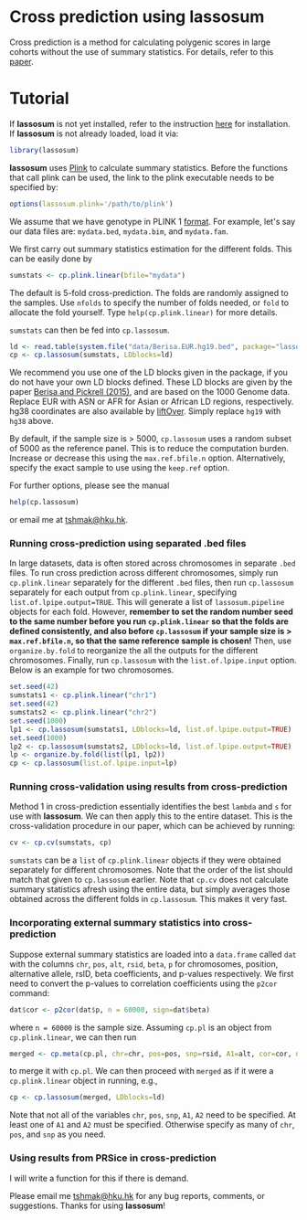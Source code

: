 Cross prediction using lassosum 
=======================
  
Cross prediction is a method for calculating polygenic scores in large cohorts without the use of summary statistics. For details, refer to this [paper](https://www.biorxiv.org/content/early/2018/01/23/252270). 

# Tutorial 

If **lassosum** is not yet installed, refer to the instruction [here](https://github.com/tshmak/lassosum#installation) for installation. If **lassosum** is not already loaded, load it via: 
```r
library(lassosum)
```
**lassosum** uses [Plink](https://www.cog-genomics.org/plink2/) to calculate summary statistics. Before the functions that call plink can be used, the link to the plink executable needs to be specified by: 
```r
options(lassosum.plink='/path/to/plink')
```

We assume that we have genotype in PLINK 1 [format](https://www.cog-genomics.org/plink/1.9/input#bed). For example, let's say our data files are: `mydata.bed`, `mydata.bim`, and `mydata.fam`. 

We first carry out summary statistics estimation for the different folds. This can be easily done by
```r
sumstats <- cp.plink.linear(bfile="mydata")
```
The default is 5-fold cross-prediction. The folds are randomly assigned to the samples. Use `nfolds` to specify the number of folds needed, or `fold` to allocate the fold yourself. Type `help(cp.plink.linear)` for more details. 

`sumstats` can then be fed into `cp.lassosum`. 
```r 
ld <- read.table(system.file("data/Berisa.EUR.hg19.bed", package="lassosum"), header=T)
cp <- cp.lassosum(sumstats, LDblocks=ld)
```
We recommend you use one of the LD blocks given in the package, if you do not have your own LD blocks defined. These LD blocks are given by the paper [Berisa and Pickrell (2015)](https://academic.oup.com/bioinformatics/article/32/2/283/1743626/Approximately-independent-linkage-disequilibrium), and are based on the 1000 Genome data. Replace EUR with ASN or AFR for Asian or African LD regions, respectively. hg38 coordinates are also available by [liftOver](https://genome.sph.umich.edu/wiki/LiftOver). Simply replace `hg19` with `hg38` above. 

By default, if the sample size is > 5000, `cp.lassosum` uses a random subset of 5000 as the reference panel. This is to reduce the computation burden. Increase or decrease this using the `max.ref.bfile.n` option. Alternatively, specify the exact sample to use using the `keep.ref` option. 

For further options, please see the manual
```r
help(cp.lassosum)
```
or email me at <tshmak@hku.hk>. 

### Running cross-prediction using separated .bed files
In large datasets, data is often stored across chromosomes in separate `.bed` files. To run cross prediction across different chromosomes, simply run `cp.plink.linear` separately for the different `.bed` files, then run `cp.lassosum` separately for each output from `cp.plink.linear`, specifying `list.of.lpipe.output=TRUE`. This will generate a list of `lassosum.pipeline` objects for each fold. However, **remember to set the random number seed to the same number before you run `cp.plink.linear` so that the folds are defined consistently, and also before `cp.lassosum` if your sample size is > `max.ref.bfile.n`, so that the same reference sample is chosen!** Then, use `organize.by.fold` to reorganize the all the outputs for the different chromosomes. Finally, run `cp.lassosum` with the `list.of.lpipe.input` option. Below is an example for two chromosomes. 
```r
set.seed(42)
sumstats1 <- cp.plink.linear("chr1")
set.seed(42)
sumstats2 <- cp.plink.linear("chr2")
set.seed(1000)
lp1 <- cp.lassosum(sumstats1, LDblocks=ld, list.of.lpipe.output=TRUE)
set.seed(1000)
lp2 <- cp.lassosum(sumstats2, LDblocks=ld, list.of.lpipe.output=TRUE)
lp <- organize.by.fold(list(lp1, lp2))
cp <- cp.lassosum(list.of.lpipe.input=lp)
```
### Running cross-validation using results from cross-prediction
Method 1 in cross-prediction essentially identifies the best `lambda` and `s` for use with **lassosum**. We can then apply this to the entire dataset. This is the cross-validation procedure in our paper, which can be achieved by running: 
```r
cv <- cp.cv(sumstats, cp)
```
`sumstats` can be a `list` of `cp.plink.linear` objects if they were obtained separately for different chromosomes. Note that the order of the list should match that given to `cp.lassosum` earlier. Note that `cp.cv` does not calculate summary statistics afresh using the entire data, but simply averages those obtained across the different folds in `cp.lassosum`. This makes it very fast. 

### Incorporating external summary statistics into cross-prediction 
Suppose external summary statistics are loaded into a `data.frame` called `dat` with the columns `chr`, `pos`, `alt`, `rsid`, `beta`, `p` for chromosomes, position, alternative allele, rsID, beta coefficients, and p-values respectively. We first need to convert the p-values to correlation coefficients using the `p2cor` command: 
```r
dat$cor <- p2cor(dat$p, n = 60000, sign=dat$beta)
```
where `n = 60000` is the sample size. Assuming `cp.pl` is an object from `cp.plink.linear`, we can then run 
```r
merged <- cp.meta(cp.pl, chr=chr, pos=pos, snp=rsid, A1=alt, cor=cor, n=60000)
```
to merge it with `cp.pl`. We can then proceed with `merged` as if it were a `cp.plink.linear` object in running, e.g., 
```r 
cp <- cp.lassosum(merged, LDblocks=ld)
```
Note that not all of the variables `chr`, `pos`, `snp`, `A1`, `A2` need to be specified. At least one of `A1` and `A2` must be specified. Otherwise specify as many of `chr`, `pos`, and `snp` as you need. 

### Using results from PRSice in cross-prediction 
I will write a function for this if there is demand. 

Please email me <tshmak@hku.hk> for any bug reports, comments, or suggestions. Thanks for using **lassosum**!



